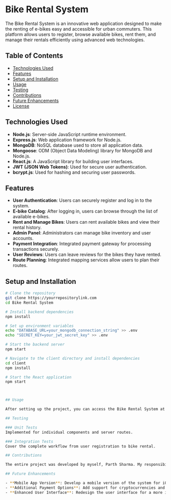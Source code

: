 # Bike Rental System

The Bike Rental System is an innovative web application designed to make the renting of e-bikes easy and accessible for urban commuters. This platform allows users to register, browse available bikes, rent them, and manage their rentals efficiently using advanced web technologies.

## Table of Contents

- [Technologies Used](#technologies-used)
- [Features](#features)
- [Setup and Installation](#setup-and-installation)
- [Usage](#usage)
- [Testing](#testing)
- [Contributions](#contributions)
- [Future Enhancements](#future-enhancements)
- [License](#license)

## Technologies Used

- **Node.js**: Server-side JavaScript runtime environment.
- **Express.js**: Web application framework for Node.js.
- **MongoDB**: NoSQL database used to store all application data.
- **Mongoose**: ODM (Object Data Modeling) library for MongoDB and Node.js.
- **React.js**: A JavaScript library for building user interfaces.
- **JWT (JSON Web Tokens)**: Used for secure user authentication.
- **bcrypt.js**: Used for hashing and securing user passwords.

## Features

- **User Authentication**: Users can securely register and log in to the system.
- **E-bike Catalog**: After logging in, users can browse through the list of available e-bikes.
- **Rent and Manage Bikes**: Users can rent available bikes and view their rental history.
- **Admin Panel**: Administrators can manage bike inventory and user accounts.
- **Payment Integration**: Integrated payment gateway for processing transactions securely.
- **User Reviews**: Users can leave reviews for the bikes they have rented.
- **Route Planning**: Integrated mapping services allow users to plan their routes.

## Setup and Installation

```bash
# Clone the repository
git clone https://yourrepositorylink.com
cd Bike Rental System

# Install backend dependencies
npm install

# Set up environment variables
echo "DATABASE_URL=your_mongodb_connection_string" >> .env
echo "SECRET_KEY=your_jwt_secret_key" >> .env

# Start the backend server
npm start

# Navigate to the client directory and install dependencies
cd client
npm install

# Start the React application
npm start



## Usage

After setting up the project, you can access the Bike Rental System at `http://localhost:3000` for the frontend and use the API at `http://localhost:5000`.

## Testing

### Unit Tests
Implemented for individual components and server routes.

### Integration Tests
Cover the complete workflow from user registration to bike rental.

## Contributions

The entire project was developed by myself, Parth Sharma. My responsibilities spanned across all facets of the project including planning, development, design, testing, and deployment.

## Future Enhancements

- **Mobile App Version**: Develop a mobile version of the system for iOS and Android.
- **Additional Payment Options**: Add support for cryptocurrencies and digital wallets.
- **Enhanced User Interface**: Redesign the user interface for a more intuitive user experience.

